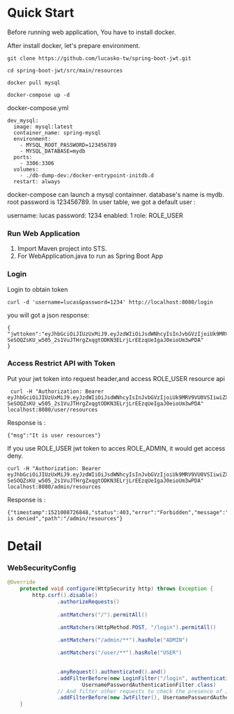  Quick Start
===============================

Before running web application, You have to install docker.

After install docker, let's prepare environment.

```
git clone https://github.com/lucasko-tw/spring-boot-jwt.git

cd spring-boot-jwt/src/main/resources

docker pull mysql

docker-compose up -d
```


docker-compose.yml

```YML
dev_mysql:
  image: mysql:latest
  container_name: spring-mysql
  environment:
    - MYSQL_ROOT_PASSWORD=123456789
    - MYSQL_DATABASE=mydb
  ports:
    - 3306:3306
  volumes:
    - ./db-dump-dev:/docker-entrypoint-initdb.d
  restart: always
```


docker-compose can launch a mysql containner. database's name is mydb. root password is 123456789. In user table, we got a default user :

username: lucas
password: 1234
enabled: 1
role: ROLE_USER


### Run Web Application

1. Import Maven project into STS.
2. For WebApplication.java to run as Spring Boot App


### Login 
Login to obtain token

```
curl -d 'username=lucas&password=1234' http://localhost:8080/login
```

you will got a json response:

```
{
"jwttoken":"eyJhbGciOiJIUzUxMiJ9.eyJzdWIiOiJsdWNhcyIsInJvbGVzIjoiUk9MRV9VU0VSIiwiZXhwIjoxNTIxODcyNDc4fQ.TGKxznoTQTEjTY82ilq9hF7-SeSOQZsKU_w505_2s1VuJTHrgZxqgtODKN3ELrjLrEEzqUeIgaJ0eioUm3wPDA"
}
```

### Access Restrict API with Token 
Put your jwt token into request header,and access ROLE_USER resource api 

```
 curl -H "Authorization: Bearer eyJhbGciOiJIUzUxMiJ9.eyJzdWIiOiJsdWNhcyIsInJvbGVzIjoiUk9MRV9VU0VSIiwiZXhwIjoxNTIxODcyNDc4fQ.TGKxznoTQTEjTY82ilq9hF7-SeSOQZsKU_w505_2s1VuJTHrgZxqgtODKN3ELrjLrEEzqUeIgaJ0eioUm3wPDA" localhost:8080/user/resources
```

Response is :

```
{"msg":"It is user resources"}
```

If you use ROLE_USER jwt token to acces ROLE_ADMIN, it would get access deny.
```
curl -H "Authorization: Bearer eyJhbGciOiJIUzUxMiJ9.eyJzdWIiOiJsdWNhcyIsInJvbGVzIjoiUk9MRV9VU0VSIiwiZXhwIjoxNTIxODcyNDc4fQ.TGKxznoTQTEjTY82ilq9hF7-SeSOQZsKU_w505_2s1VuJTHrgZxqgtODKN3ELrjLrEEzqUeIgaJ0eioUm3wPDA" localhost:8080/admin/resources
```


Response is :

```
{"timestamp":1521008726848,"status":403,"error":"Forbidden","message":"Access is denied","path":"/admin/resources"}
```





Detail
=====================

### WebSecurityConfig

```JAVA
@Override
	protected void configure(HttpSecurity http) throws Exception {
		http.csrf().disable()
				.authorizeRequests()
				
				.antMatchers("/").permitAll()

				.antMatchers(HttpMethod.POST, "/login").permitAll()
				
				.antMatchers("/admin/**").hasRole("ADMIN")

				.antMatchers("/user/**").hasRole("USER")
				

				.anyRequest().authenticated().and()
				.addFilterBefore(new LoginFilter("/login", authenticationManager(), userService),
						UsernamePasswordAuthenticationFilter.class)
				// And filter other requests to check the presence of JWT in header
				.addFilterBefore(new JwtFilter(), UsernamePasswordAuthenticationFilter.class);
	}


```
